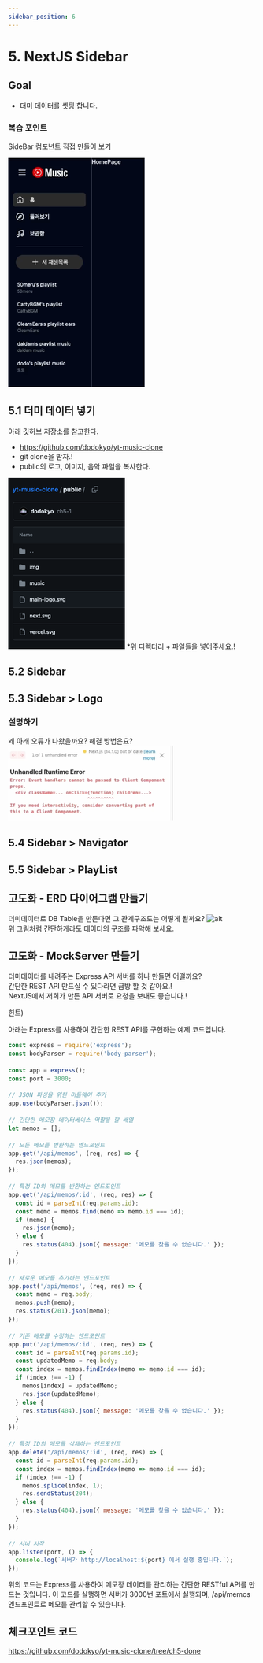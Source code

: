 ```yaml
---
sidebar_position: 6
---
```


# 5. NextJS Sidebar

## Goal
- 더미 데이터를 셋팅 합니다.  

### 복습 포인트

SideBar 컴포넌트 직접 만들어 보기    

![Alt text](image-29.png)

## 5.1 더미 데이터 넣기

아래 깃허브 저장소를 참고한다.  
- https://github.com/dodokyo/yt-music-clone  
- git clone을 받자.!  
- public의 로고, 이미지, 음악 파일을 복사한다.   

![Alt text](image-26.png)
*위 디렉터리 + 파일들을 넣어주세요.!  

## 5.2 Sidebar


## 5.3 Sidebar > Logo

### 설명하기  

왜 아래 오류가 나왔을까요? 해결 방법은요?  
![Alt text](image-27.png)


## 5.4 Sidebar > Navigator


## 5.5 Sidebar > PlayList


## 고도화 - ERD 다이어그램 만들기  

더미데이터로 DB Table을 만든다면 그 관계구조도는 어떻게 될까요? 
![alt](
https://images.ctfassets.net/w6r2i5d8q73s/6RFxjf3FSWuKjK6uubjpoC/1e4bd4395e676175d17ff0c8ca495241/S1_2_3_columns_filled_templates_er_diagram_001)  
위 그림처럼 간단하게라도 데이터의 구조를 파악해 보세요.  

## 고도화 - MockServer 만들기  

더미데이터를 내려주는 Express API 서버를 하나 만들면 어떨까요?  
간단한 REST API 만드실 수 있다라면 금방 할 것 같아요.!  
NextJS에서 저희가 만든 API 서버로 요청을 보내도 좋습니다.!  

힌트)

아래는 Express를 사용하여 간단한 REST API를 구현하는 예제 코드입니다.

```javascript
const express = require('express');
const bodyParser = require('body-parser');

const app = express();
const port = 3000;

// JSON 파싱을 위한 미들웨어 추가
app.use(bodyParser.json());

// 간단한 메모장 데이터베이스 역할을 할 배열
let memos = [];

// 모든 메모를 반환하는 엔드포인트
app.get('/api/memos', (req, res) => {
  res.json(memos);
});

// 특정 ID의 메모를 반환하는 엔드포인트
app.get('/api/memos/:id', (req, res) => {
  const id = parseInt(req.params.id);
  const memo = memos.find(memo => memo.id === id);
  if (memo) {
    res.json(memo);
  } else {
    res.status(404).json({ message: '메모를 찾을 수 없습니다.' });
  }
});

// 새로운 메모를 추가하는 엔드포인트
app.post('/api/memos', (req, res) => {
  const memo = req.body;
  memos.push(memo);
  res.status(201).json(memo);
});

// 기존 메모를 수정하는 엔드포인트
app.put('/api/memos/:id', (req, res) => {
  const id = parseInt(req.params.id);
  const updatedMemo = req.body;
  const index = memos.findIndex(memo => memo.id === id);
  if (index !== -1) {
    memos[index] = updatedMemo;
    res.json(updatedMemo);
  } else {
    res.status(404).json({ message: '메모를 찾을 수 없습니다.' });
  }
});

// 특정 ID의 메모를 삭제하는 엔드포인트
app.delete('/api/memos/:id', (req, res) => {
  const id = parseInt(req.params.id);
  const index = memos.findIndex(memo => memo.id === id);
  if (index !== -1) {
    memos.splice(index, 1);
    res.sendStatus(204);
  } else {
    res.status(404).json({ message: '메모를 찾을 수 없습니다.' });
  }
});

// 서버 시작
app.listen(port, () => {
  console.log(`서버가 http://localhost:${port} 에서 실행 중입니다.`);
});
```

위의 코드는 Express를 사용하여 메모장 데이터를 관리하는 간단한 RESTful API를 만드는 것입니다. 이 코드를 실행하면 서버가 3000번 포트에서 실행되며, /api/memos 엔드포인트로 메모를 관리할 수 있습니다.

## 체크포인트 코드  

https://github.com/dodokyo/yt-music-clone/tree/ch5-done

